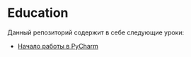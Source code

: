 # Education
Данный репозиторий содержит в себе следующие уроки:
* [Начало работы в PyCharm](https://github.com/GeoScan-Pioneer/Education/tree/main/%D0%A3%D1%80%D0%BE%D0%BA%201)
